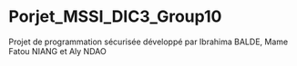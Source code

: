 # Porjet_MSSI_DIC3_Group10
Projet de programmation sécurisée développé par Ibrahima BALDE, Mame Fatou NIANG et Aly NDAO
